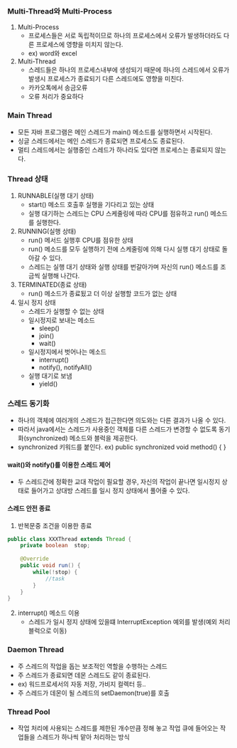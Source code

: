 ### Multi-Thread와 Multi-Process
1. Multi-Process
   - 프로세스들은 서로 독립적이므로 하나의 프로세스에서 오류가 발생하더라도 다른 프로세스에 영향을 미치지 않는다.
   - ex) word와 excel
2. Multi-Thread
   - 스레드들은 하나의 프로세스내부에 생성되기 때문에 하나의 스레드에서 오류가 발생시 프로세스가 종료되기
     다른 스레드에도 영향을 미친다.
   - 카카오톡에서 송금오류
   - 오류 처리가 중요하다

### Main Thread
- 모든 자바 프로그램은 메인 스레드가 main() 메소드를 실행하면서 시작된다.
- 싱글 스레드에서는 메인 스레드가 종료되면 프로세스도 종료된다.
- 멀티 스레드에서는 실행중인 스레드가 하나라도 있다면 프로세스는 종료되지 않는다.


### Thread 상태
1. RUNNABLE(실행 대기 상태)
   - start() 메소드 호출후 실행을 기다리고 있는 상태
   - 실행 대기하는 스레드는 CPU 스케줄링에 따라 CPU를 점유하고 run() 메소드를 실행한다.
2. RUNNING(실행 상태)
   - run() 메서드 실행후 CPU를 점유한 상태
   - run() 메소드를 모두 실행하기 전에 스케줄링에 의해 다시 실행 대기 상태로 돌아갈 수 있다.
   - 스레드는 실행 대기 상태와 실행 상태를 번갈아가며 자신의 run() 메소드를 조금씩 실행해 나간다.
3. TERMINATED(종료 상태)
   - run() 메소드가 종료됬고 더 이상 실행할 코드가 없는 상태
4. 일시 정지 상태
   - 스레드가 실행할 수 없는 상태
   - 일시정지로 보내는 메소드
     - sleep()
     - join()
     - wait()
   - 일시정지에서 벗어나는 메소드
     - interrupt()
     - notify(), notifyAll()
   - 실행 대기로 보냄
     - yield()

### 스레드 동기화
- 하나의 객체에 여러개의 스레드가 접근한다면 의도와는 다른 결과가 나올 수 있다.
- 따라서 java에서는 스레드가 사용중인 객체를 다른 스레드가 변경할 수 없도록
  동기화(synchronized) 메소드와 블럭을 제공한다.
- synchronized 키워드를 붙인다. ex) public synchronized void method() { }

#### wait()와 notify()를 이용한 스레드 제어
- 두 스레드간에 정확한 교대 작업이 필요할 경우, 자신의 작업이 끝나면 일시정지 상태로 들어가고
  상대방 스레드를 일시 정지 상태에서 풀어줄 수 있다.

#### 스레드 안전 종료
1. 반복문중 조건을 이용한 종료
```java
public class XXXThread extends Thread {
    private boolean  stop;
    
    @Override
    public void run() {
        while(!stop) {
            //task
        }
    }
}
```
2. interrupt() 메소드 이용
    - 스레드가 일시 정지 상태에 있을떄 InterruptException 예외를 발생(예외 처리 블럭으로 이동)
   
### Daemon Thread
- 주 스레드의 작업을 돕는 보조적인 역할을 수행하는 스레드
- 주 스레드가 종료되면 데몬 스레드도 같이 종료된다.
- ex) 워드프로세서의 자동 저장, 가비지 컬렉터 등..
- 주 스레드가 데몬이 될 스레드의 setDaemon(true)를 호출

### Thread Pool
- 작업 처리에 사용되는 스레드를 제한된 개수만큼 정해 놓고 작업 큐에 들어오는 작업들을 스레드가 하나씩 맡아 처리하는 방식
